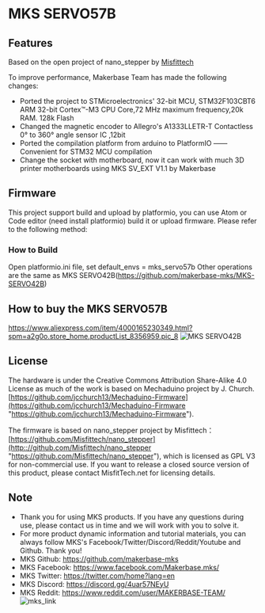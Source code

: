 # MKS SERVO57B
## Features
Based on the open project of nano_stepper by [Misfittech](https://github.com/Misfittech/nano_stepper)

To improve performance, Makerbase Team has made the following changes:
- Ported the project to STMicroelectronics' 32-bit MCU, STM32F103CBT6 ARM 32-bit Cortex™-M3 CPU Core,72 MHz maximum frequency,20k RAM. 128k Flash
- Changed the magnetic encoder to Allegro's A1333LLETR-T Contactless 0° to 360° angle sensor IC ,12bit
- Ported the compilation platform from arduino to PlatformIO —— Convenient  for STM32 MCU compilation
- Change the socket with motherboard, now it can work with much 3D printer motherboards using MKS SV_EXT V1.1 by Makerbase

## Firmware
  This project support build and upload by platformio, you can use Atom or Code editor (need install platformio) build it or upload  firmware. Please refer to the following method:
### How to Build
  Open platformio.ini file, set default_envs = mks_servo57b
  Other operations are the same as MKS SERVO42B(https://github.com/makerbase-mks/MKS-SERVO42B)  

## How to buy the MKS SERVO57B  
  https://www.aliexpress.com/item/4000165230349.html?spm=a2g0o.store_home.productList_8356959.pic_8
![MKS SERVO42B](https://github.com/makerbase-mks/MKS-SERVO57B/blob/master/Picture/SERVO57B.png "MKS SERVO57B")

## License
The hardware is under the Creative Commons Attribution Share-Alike 4.0 License as much of the work is based on Mechaduino project by J. Church.
 [https://github.com/jcchurch13/Mechaduino-Firmware](https://github.com/jcchurch13/Mechaduino-Firmware "https://github.com/jcchurch13/Mechaduino-Firmware"). 

The firmware is based on nano_stepper project by Misfittech：[https://github.com/Misfittech/nano_stepper](http:://github.com/Misfittech/nano_stepper "https://github.com/Misfittech/nano_stepper"), which is licensed as GPL V3 for non-commercial use. If you want to release a closed source version of this product, please contact MisfitTech.net for licensing details.
  

## Note
- Thank you for using MKS products. If you have any questions during use, please contact us in time and we will work with you to solve it.
- For more product dynamic information and tutorial materials, you can always follow MKS's Facebook/Twitter/Discord/Reddit/Youtube and Github. Thank you!
- MKS Github: https://github.com/makerbase-mks  
- MKS Facebook: https://www.facebook.com/Makerbase.mks/  
- MKS Twitter: https://twitter.com/home?lang=en  
- MKS Discord: https://discord.gg/4uar57NEyU
- MKS Reddit: https://www.reddit.com/user/MAKERBASE-TEAM/ 
![mks_link](https://user-images.githubusercontent.com/12979070/149612818-b62d4f1e-2965-45a0-898f-335bf9b0dca3.png)


